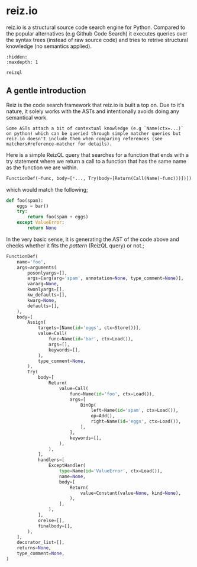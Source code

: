 # reiz.io

reiz.io is a structural source code search engine for Python. Compared to the
popular alternatives (e.g Github Code Search) it executes queries over the
syntax trees (instead of raw source code) and tries to retrive structural
knowledge (no semantics applied).

```{toctree}
:hidden:
:maxdepth: 1

reizql
```

## A gentle introduction

Reiz is the code search framework that reiz.io is built a top on. Due to it's
nature, it solely works with the ASTs and intentionally avoids doing any
semantical work.

```{note}
Some ASTs attach a bit of contextual knowledge (e.g `Name(ctx=...)`
on python) which can be queried through simple matcher queries but
reiz.io doesn't include them when comparing references (see
matchers#reference-matcher for details).
```

Here is a simple ReizQL query that searches for a function that ends with a try
statement where we return a call to a function that has the same name as the
function we are within.

```python
FunctionDef(~func, body=[*..., Try(body=[Return(Call(Name(~func)))])])
```

which would match the following;

```py
def foo(spam):
    eggs = bar()
    try:
        return foo(spam + eggs)
    except ValueError:
        return None
```

In the very basic sense, it is generating the AST of the code above and checks
whether it fits the *pattern* (ReizQL query) or not.;

```py
FunctionDef(
    name='foo',
    args=arguments(
        posonlyargs=[],
        args=[arg(arg='spam', annotation=None, type_comment=None)],
        vararg=None,
        kwonlyargs=[],
        kw_defaults=[],
        kwarg=None,
        defaults=[],
    ),
    body=[
        Assign(
            targets=[Name(id='eggs', ctx=Store())],
            value=Call(
                func=Name(id='bar', ctx=Load()),
                args=[],
                keywords=[],
            ),
            type_comment=None,
        ),
        Try(
            body=[
                Return(
                    value=Call(
                        func=Name(id='foo', ctx=Load()),
                        args=[
                            BinOp(
                                left=Name(id='spam', ctx=Load()),
                                op=Add(),
                                right=Name(id='eggs', ctx=Load()),
                            ),
                        ],
                        keywords=[],
                    ),
                ),
            ],
            handlers=[
                ExceptHandler(
                    type=Name(id='ValueError', ctx=Load()),
                    name=None,
                    body=[
                        Return(
                            value=Constant(value=None, kind=None),
                        ),
                    ],
                ),
            ],
            orelse=[],
            finalbody=[],
        ),
    ],
    decorator_list=[],
    returns=None,
    type_comment=None,
)
```
